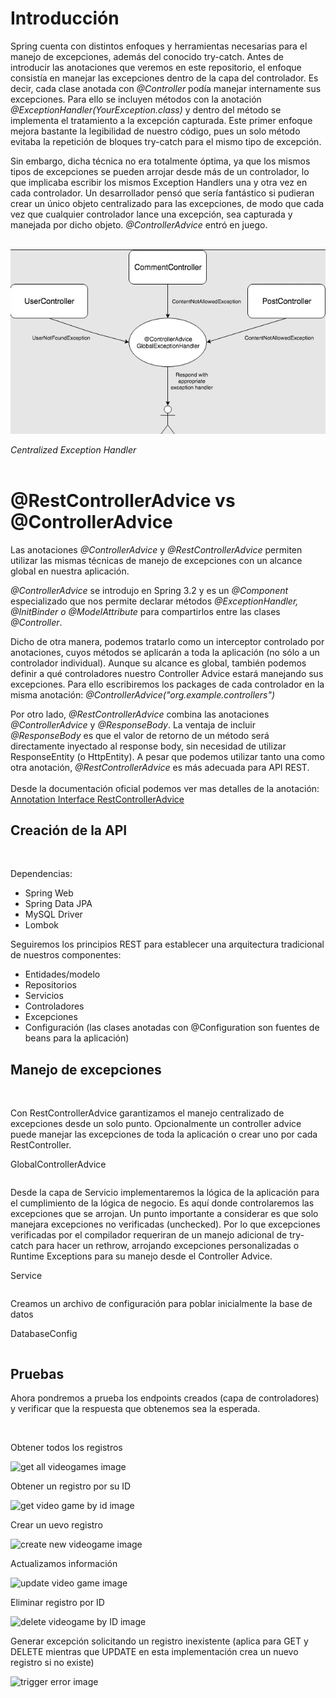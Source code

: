 # Introducción

Spring cuenta con distintos enfoques y herramientas necesarias para el manejo de excepciones, además del conocido try-catch. Antes de introducir las anotaciones que veremos en este repositorio, el enfoque consistía en manejar las excepciones dentro de la capa del controlador. Es decir, cada clase anotada con *@Controller* podía manejar internamente sus excepciones. Para ello se incluyen métodos con la anotación *@ExceptionHandler(YourException.class)* y dentro del método se implementa el tratamiento a la excepción capturada. Este primer enfoque mejora bastante la legibilidad de nuestro código, pues un solo método evitaba la repetición de bloques try-catch para el mismo tipo de excepción.

Sin embargo, dicha técnica no era totalmente óptima, ya que los mismos tipos de excepciones se pueden arrojar desde más de un controlador, lo que implicaba escribir los mismos Exception Handlers una y otra vez en cada controlador. Un desarrollador pensó que sería fantástico si pudieran crear un único objeto centralizado para las excepciones, de modo que cada vez que cualquier controlador lance una excepción, sea capturada y manejada por dicho objeto. *@ControllerAdvice* entró en juego.
<br><br>

![Centralized exception handler](https://github.com/CristopherLodbrok117/controller-advice-example/blob/7dd6f78a14adfae5aab5d13c17aff356e40cc435/controller_advice.png)

*_Centralized Exception Handler_*
<br><br>
# @RestControllerAdvice vs @ControllerAdvice

Las anotaciones *@ControllerAdvice* y *@RestControllerAdvice* permiten utilizar las mismas técnicas de manejo de excepciones con un alcance global en nuestra aplicación.

*@ControllerAdvice* se introdujo en Spring 3.2 y es un *@Component* especializado que nos permite declarar métodos *@ExceptionHandler, @InitBinder o @ModelAttribute* para compartirlos entre las clases *@Controller*.

Dicho de otra manera, podemos tratarlo como un interceptor controlado por anotaciones, cuyos métodos se aplicarán a toda la aplicación (no sólo a un controlador individual). Aunque su alcance es global, también podemos definir a qué controladores nuestro Controller Advice estará manejando sus excepciones. Para ello escribiremos los packages de cada controlador en la misma anotación: *@ControllerAdvice("org.example.controllers")*

Por otro lado, *@RestControllerAdvice* combina las anotaciones *@ControllerAdvice* y *@ResponseBody*.
La ventaja de incluir *@ResponseBody*  es que el valor de retorno de un método será directamente inyectado al response body, sin necesidad de utilizar ResponseEntity<T> (o HttpEntity<T>). A pesar que podemos utilizar tanto una como otra anotación, *@RestControllerAdvice* es más adecuada para API REST.
<br><br>
Desde la documentación oficial podemos ver mas detalles de la anotación: [Annotation Interface RestControllerAdvice](https://docs.spring.io/spring-framework/docs/current/javadoc-api/org/springframework/web/bind/annotation/RestControllerAdvice.html) 


## Creación de la API

<br>

Dependencias:
- Spring Web
- Spring Data JPA 
- MySQL Driver
- Lombok

Seguiremos los principios REST para establecer una arquitectura tradicional de nuestros componentes:
- Entidades/modelo
- Repositorios
- Servicios
- Controladores
- Excepciones
- Configuración (las clases anotadas con @Configuration son fuentes de beans para la aplicación)

## Manejo de excepciones

<br>

Con RestControllerAdvice garantizamos el manejo centralizado de excepciones desde un solo punto. Opcionalmente un controller advice puede manejar las excepciones de toda la aplicación
o crear uno por cada RestController.

GlobalControllerAdvice
```java
```


Desde la capa de Servicio implementaremos la lógica de la aplicación para el cumplimiento de la lógica de negocio. Es aquí donde controlaremos las excepciones que se arrojan.
Un punto importante a considerar es que solo manejara excepciones no verificadas (unchecked). Por lo que excepciones verificadas por el compilador requeriran de un manejo adicional
de try-catch para hacer un rethrow, arrojando excepciones personalizadas o Runtime Exceptions para su manejo desde el Controller Advice.

Service
```java
```

Creamos un archivo de configuración para poblar inicialmente la base de datos

DatabaseConfig
```java
```

## Pruebas

Ahora pondremos a prueba los endpoints creados (capa de controladores) y verificar que la respuesta que obtenemos sea la esperada.

<br>

Obtener todos los registros

![get all videogames image]()

Obtener un registro por su ID

![get video game by id image]()

Crear un uevo registro

![create new videogame image]()

Actualizamos información

![update video game image]()

Eliminar registro por ID

![delete videogame by ID image]()

Generar excepción solicitando un registro inexistente (aplica para GET y DELETE mientras que UPDATE en esta implementación crea un nuevo registro si no existe)

![trigger error image]()


